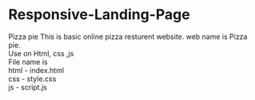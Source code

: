 # Responsive-Landing-Page
Pizza pie
This is basic online pizza resturent website. web name is Pizza pie.<br>
Use on Html, css ,js <br>
File name is <br>
html - index.html <br>
css  - style.css  <br>
js   - script.js  <br>
